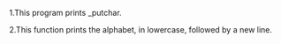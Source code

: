 1.This program prints _putchar.

2.This function prints the alphabet, in lowercase, followed by a new line.
